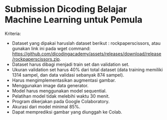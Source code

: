 # Submission Dicoding Belajar Machine Learning untuk Pemula

Kriteria:
- Dataset yang dipakai haruslah dataset berikut : rockpaperscissors, atau gunakan link ini pada wget command: https://github.com/dicodingacademy/assets/releases/download/release/rockpaperscissors.zip.
- Dataset harus dibagi menjadi train set dan validation set.
- Ukuran validation set harus 40% dari total dataset (data training memiliki 1314 sampel, dan data validasi sebanyak 874 sampel).
- Harus mengimplementasikan augmentasi gambar.
- Menggunakan image data generator.
- Model harus menggunakan model sequential.
- Pelatihan model tidak melebihi waktu 30 menit.
- Program dikerjakan pada Google Colaboratory.
- Akurasi dari model minimal 85%.
- Dapat memprediksi gambar yang diunggah ke Colab.
